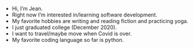 - Hi, I’m Jean.
- Right now I’m interested in/learning software development.
- My favorite hobbies are writing and reading fiction and practicing yoga.
- I just graduated college (December 2020).
- I want to travel/maybe move when Covid is over.
- My favorite coding language so far is python.

